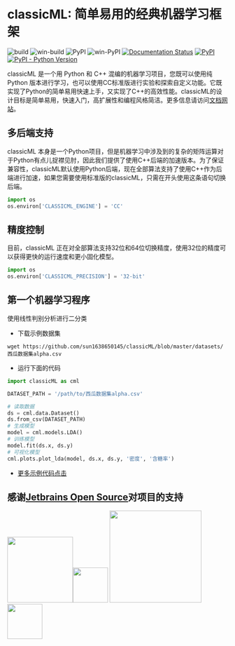 # classicML: 简单易用的经典机器学习框架

![build](https://github.com/sun1638650145/classicML/actions/workflows/build.yml/badge.svg) ![win-build](https://github.com/sun1638650145/classicML/actions/workflows/win-build.yml/badge.svg) ![PyPI](https://github.com/sun1638650145/classicML/actions/workflows/pypi.yml/badge.svg) ![win-PyPI](https://github.com/sun1638650145/classicML/actions/workflows/win-pypi.yml/badge.svg) [![Documentation Status](https://readthedocs.org/projects/classicml/badge/?version=latest)](https://classicml.readthedocs.io/zh_CN/latest/?badge=latest) [![PyPI](https://img.shields.io/pypi/v/classicML?color=blue)](https://pypi.org/project/classicML/) [![PyPI - Python Version](https://img.shields.io/pypi/pyversions/classicML)](https://pypi.org/project/classicML/)

classicML 是一个用 Python 和 C++ 混编的机器学习项目，您既可以使用纯 Python 版本进行学习，也可以使用CC标准版进行实验和探索自定义功能。它既实现了Python的简单易用快速上手，又实现了C++的高效性能。classicML的设计目标是简单易用，快速入门，高扩展性和编程风格简洁。更多信息请访问[文档网站](https://classicml.readthedocs.io/)。

## 多后端支持

classicML 本身是一个Python项目，但是机器学习中涉及到的复杂的矩阵运算对于Python有点儿捉襟见肘，因此我们提供了使用C++后端的加速版本。为了保证兼容性，classicML默认使用Python后端，现在全部算法支持了使用C++作为后端进行加速，如果您需要使用标准版的classicML，只需在开头使用这条语句切换后端。

```python
import os
os.environ['CLASSICML_ENGINE'] = 'CC'
```

## 精度控制

目前，classicML 正在对全部算法支持32位和64位切换精度，使用32位的精度可以获得更快的运行速度和更小固化模型。

```python
import os
os.environ['CLASSICML_PRECISION'] = '32-bit'
```

## 第一个机器学习程序

使用线性判别分析进行二分类

* 下载示例数据集

```shell
wget https://github.com/sun1638650145/classicML/blob/master/datasets/西瓜数据集alpha.csv
```

* 运行下面的代码

```python
import classicML as cml

DATASET_PATH = '/path/to/西瓜数据集alpha.csv'

# 读取数据
ds = cml.data.Dataset()
ds.from_csv(DATASET_PATH)
# 生成模型
model = cml.models.LDA()
# 训练模型
model.fit(ds.x, ds.y)
# 可视化模型
cml.plots.plot_lda(model, ds.x, ds.y, '密度', '含糖率')
```

* [更多示例代码点击](https://github.com/sun1638650145/classicML/tree/master/examples)

## 感谢[Jetbrains Open Source](https://www.jetbrains.com/community/opensource/#support)对项目的支持

<img src="https://resources.jetbrains.com/storage/products/company/brand/logos/CLion.svg" width="150"/><img src="https://resources.jetbrains.com/storage/products/company/brand/logos/CLion_icon.svg" width="80"/> <img src="https://resources.jetbrains.com/storage/products/company/brand/logos/PyCharm.svg" width="210"/><img src="https://resources.jetbrains.com/storage/products/company/brand/logos/PyCharm_icon.svg" width="80"/>


